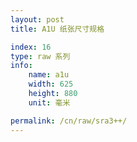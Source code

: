 ```yaml
---
layout: post
title: A1U 纸张尺寸规格

index: 16
type: raw 系列
info:
    name: a1u
    width: 625
    height: 880
    unit: 毫米

permalink: /cn/raw/sra3++/
---
```



